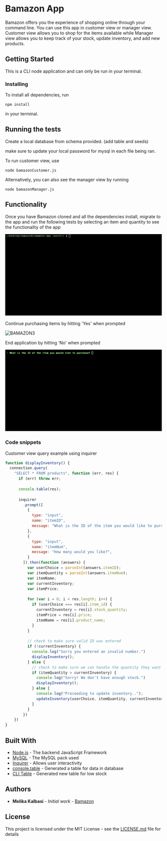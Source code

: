 # Bamazon App

Bamazon offers you the experience of shopping online through your command line. You can use this app in customer view or manager view. Customer view allows you to shop for the items available while Manager view allows you to keep track of your stock, update inventory, and add new products.

## Getting Started

This is a CLI node application and can only be run in your terminal.

### Installing

To install all dependencies, run 

```
npm install 
```

in your terminal.


## Running the tests

Create a local database from schema provided. (add table and seeds)

make sure to update your local password for mysql in each file being ran.

To run customer view, use 
```
node bamazonCustomer.js
```

Alternatively, you can also see the manager view by running
```
node bamazonManager.js
```

## Functionality

Once you have Bamazon cloned and all the dependencies install, migrate to the app and run the following tests by selecting an item and quantity to see the functionality of the app 

![BAMAZON](images/bamazon_gif.gif)

Continue purchasing items by hitting 'Yes' when prompted

![BAMAZON3](images/bamazon_gif3.gif)

End application by hitting 'No' when prompted

![BAMAZON2](images/bamazon_gif2.gif)

### Code snippets

Customer view query example using inquirer
```javascript
function displayInventory() {
  connection.query(
    "SELECT * FROM products", function (err, res) {
      if (err) throw err;

      console.table(res);

      inquirer
        .prompt([
          {
            type: "input",
            name: "itemID",
            message: "What is the ID of the item you would like to purchase?",
          },
          {
            type: "input",
            name: "itemNum",
            message: "How many would you like?",
          }
        ]).then(function (answers) {
          var userChoice = parseInt(answers.itemID);
          var itemQuantity = parseInt(answers.itemNum);
          var itemName;
          var currentInventory;
          var itemPrice;

          for (var i = 0; i < res.length; i++) {
            if (userChoice === res[i].item_id) {
              currentInventory = res[i].stock_quantity;
              itemPrice = res[i].price;
              itemName = res[i].product_name;
            }
          }

          // check to make sure valid ID was entered
          if (!currentInventory) {
            console.log("Sorry you entered an invalid number.")
            displayInventory();
          } else {
            // check to make sure we can handle the quantity they want to order.
            if (itemQuantity > currentInventory) {
              console.log("Sorry! We don't have enough stock.")
              displayInventory();
            } else {
              console.log("Proceeding to update inventory..");
              updateInventory(userChoice, itemQuantity, currentInventory, itemPrice, itemName);
            }
          }
        })
    })
}
```


## Built With

* [Node.js](https://nodejs.org/en/) - The backend JavaScript Framework
* [MySQL](https://www.npmjs.com/package/mysql) - The MySQL pack used
* [Inquirer](https://www.npmjs.com/package/inquirer) - Allows user interactivity
* [console.table](https://www.npmjs.com/package/console.table) - Generated a table for data in database
* [CLI Table](https://www.npmjs.com/package/cli-table) - Generated new table for low stock


## Authors

* **Melika Kalbasi** - *Initial work* - [Bamazon](https://github.com/melikalbasi/bamazon-app)

## License

This project is licensed under the MIT License - see the [LICENSE.md](LICENSE.md) file for details

